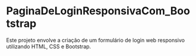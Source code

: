 # PaginaDeLoginResponsivaCom_Bootstrap
Este projeto envolve a criação de um formulário de login web responsivo utilizando HTML, CSS e Bootstrap.

